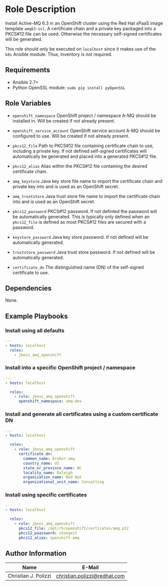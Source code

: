 # Role Description

Install Active-MQ 6.3 in an OpenShift cluster using the Red Hat xPaaS image template
`amq63-ssl`. A certificate chain and a private key packaged into a
PKCS#12 file can be used. Otherwise the necessary self-signed certificates will be
generated.

This role should only be executed on `localhost` since it makes use of the `k8s` Ansible
module. Thus, inventory is not required.

## Requirements

- Ansible 2.7+
- Python OpenSSL module: `sudo pip install pyOpenSSL`

## Role Variables

- `openshift_namespace`
OpenShift project / namespace A-MQ should be installed in. Will be created if not already
present.

- `openshift_service_account`
OpenShift service account A-MQ should be configured to use. Will be created if not
already present.

- `pkcs12_file`
Path to PKCS#12 file containing certificate chain to use, including a private key. If not
defined self-signed certificates will automatically be generated and placed into a
generated PKCS#12 file.

- `pkcs12_alias`
Alias within the PKCS#12 file containing the desired certificate chain.

- `amq_keystore`
Java key store file name to import the certificate chain and private key into and is
used as an OpenShift secret.

- `amq_truststore`
Java trust store file name to import the certificate chain into and is used as an
OpenShift secret.

- `pkcs12_password`
PKCS#12 password. If not definted the password will be automatically generated. This is
typically only defined when an `pkcs12_file` is defined as most PKCS#12 files are
secured with a password.

- `keystore_password`
Java key store password. If not defined will be automatically generated.

- `truststore_password`
Java trust store password. If not defined will be automatically generated.

- `certificate_dn`
The distinguished name (DN) of the self-signed certificate to use.

## Dependencies

None.

## Example Playbooks
### Install using all defaults
````yaml
---
- hosts: localhost
  roles:
    - jboss_amq_openshift
````

### Install into a specific OpenShift project / namespace
````yaml
---
- hosts: localhost

  roles:
    - role: jboss_amq_openshift
      openshift_namespace: amq-dev
````

### Install and generate all certificates using a custom certificate DN
````yaml
---
- hosts: localhost

  roles:
    - role: jboss_amq_openshift
      certificate_dn:
        common_name: broker-amq
        country_name: US
        state_or_province_name: NC
        locality_name: Raleigh
        organization_name: Red Hat
        organizational_unit_name: Consulting
````

### Install using specific certificates
````yaml
---
- hosts: localhost

  roles:
    - role: jboss_amq_openshift
      pkcs12_file: /opt/rh/openshift/certicates/amq.p12
      pkcs12_paassword: changeit
      pkcs12_alias: openshift-amq
````

## Author Information

| Name                  | E-Mail
| ----                  | ------
| Christian J. Polizzi  | christian.polizzi@redhat.com
